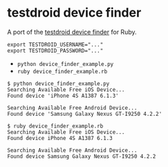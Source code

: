# testdroid device finder

A port of the [testdroid device finder](https://github.com/bitbar/testdroid-samples/blob/03fc043ba98235b9ea46a0ab8646f3b20dd1960e/appium/sample-scripts/python/device_finder.py)
for Ruby.

```
export TESTDROID_USERNAME="..."
export TESTDROID_PASSWORD="..."
```

- `python device_finder_example.py`
- `ruby device_finder_example.rb`

```
$ python device_finder_example.py 
Searching Available Free iOS Device...
Found device 'iPhone 4S A1387 6.1.3'

Searching Available Free Android Device...
Found device 'Samsung Galaxy Nexus GT-I9250 4.2.2'
```

```
$ ruby device_finder_example.rb 
Searching Available Free iOS Device...
Found device iPhone 4S A1387 6.1.3

Searching Available Free Android Device...
Found device Samsung Galaxy Nexus GT-I9250 4.2.2
```
